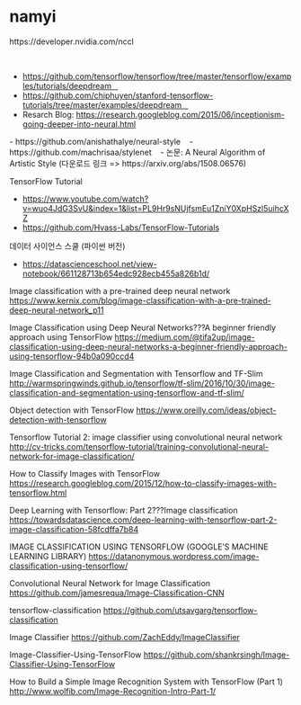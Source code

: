 # namyi

<Nvidia Multi GPU>
  https://developer.nvidia.com/nccl


<DeepDream>    
- https://github.com/tensorflow/tensorflow/tree/master/tensorflow/examples/tutorials/deepdream    
- https://github.com/chiphuyen/stanford-tensorflow-tutorials/tree/master/examples/deepdream    
- Resarch Blog: https://research.googleblog.com/2015/06/inceptionism-going-deeper-into-neural.html

<Neural Network with Style Synthesis> 
- https://github.com/anishathalye/neural-style    
- https://github.com/machrisaa/stylenet    
- 논문: A Neural Algorithm of Artistic Style (다운로드 링크 => https://arxiv.org/abs/1508.06576)

TensorFlow Tutorial
- https://www.youtube.com/watch?v=wuo4JdG3SvU&index=1&list=PL9Hr9sNUjfsmEu1ZniY0XpHSzl5uihcXZ
- https://github.com/Hvass-Labs/TensorFlow-Tutorials

데이터 사이언스 스쿨 (파이썬 버전)
- https://datascienceschool.net/view-notebook/661128713b654edc928ecb455a826b1d/


<Object Recognition>

Image classification with a pre-trained deep neural network
https://www.kernix.com/blog/image-classification-with-a-pre-trained-deep-neural-network_p11

Image Classification using Deep Neural Networks???A beginner friendly approach using TensorFlow
https://medium.com/@tifa2up/image-classification-using-deep-neural-networks-a-beginner-friendly-approach-using-tensorflow-94b0a090ccd4

Image Classification and Segmentation with Tensorflow and TF-Slim
http://warmspringwinds.github.io/tensorflow/tf-slim/2016/10/30/image-classification-and-segmentation-using-tensorflow-and-tf-slim/

Object detection with TensorFlow
https://www.oreilly.com/ideas/object-detection-with-tensorflow

Tensorflow Tutorial 2: image classifier using convolutional neural network
http://cv-tricks.com/tensorflow-tutorial/training-convolutional-neural-network-for-image-classification/

How to Classify Images with TensorFlow
https://research.googleblog.com/2015/12/how-to-classify-images-with-tensorflow.html

Deep Learning with Tensorflow: Part 2???Image classification
https://towardsdatascience.com/deep-learning-with-tensorflow-part-2-image-classification-58fcdffa7b84

IMAGE CLASSIFICATION USING TENSORFLOW (GOOGLE’S MACHINE LEARNING LIBRARY)
https://datanonymous.wordpress.com/image-classification-using-tensorflow/

Convolutional Neural Network for Image Classification
https://github.com/jamesrequa/Image-Classification-CNN

tensorflow-classification
https://github.com/utsavgarg/tensorflow-classification

Image Classifier
https://github.com/ZachEddy/ImageClassifier

Image-Classifier-Using-TensorFlow
https://github.com/shankrsingh/Image-Classifier-Using-TensorFlow

How to Build a Simple Image Recognition System with TensorFlow (Part 1)
http://www.wolfib.com/Image-Recognition-Intro-Part-1/

